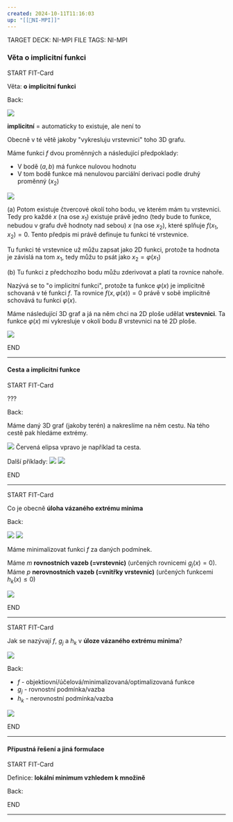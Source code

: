```yaml
---
created: 2024-10-11T11:16:03
up: "[[📖NI-MPI]]"
---
```


TARGET DECK: NI-MPI
FILE TAGS: NI-MPI

### Věta o implicitní funkci

START
FIT-Card

Věta: **o implicitní funkci**

Back:

![](../../Assets/Pasted%20image%2020241011111708.png)

<!-- ExplanationStart -->
**implicitní** = automaticky to existuje, ale není to 

Obecně v té větě jakoby "vykresluju vrstevnici" toho 3D grafu.

Máme funkci $f$ dvou proměnných a následující předpoklady:
- V bodě $(a,b)$ má funkce nulovou hodnotu
- V tom bodě funkce má nenulovou parciální derivaci podle druhý proměnný ($x_2$)

![](../../Assets/Pasted%20image%2020241011114719.png)

(a) Potom existuje čtvercové okolí toho bodu, ve kterém mám tu vrstevnici. Tedy pro každé $x$ (na ose $x_1$) existuje právě jedno (tedy bude to funkce, nebudou v grafu dvě hodnoty nad sebou) $x$ (na ose $x_2$), které splňuje $f(x_1,x_2)=0$. Tento předpis mi právě definuje tu funkci té vrstevnice.

Tu funkci té vrstevnice už můžu zapsat jako 2D funkci, protože ta hodnota je závislá na tom $x_1$, tedy můžu to psát jako $x_2 = \varphi(x_1)$

(b) Tu funkci z předchozího bodu můžu zderivovat a platí ta rovnice nahoře.

<!-- ExplanationEnd -->

<!-- DetailInfoStart -->
Nazývá se to "o implicitní funkci", protože ta funkce $\varphi(x)$ je implicitně schovaná v té funkci $f$. Ta rovnice $f(x,\varphi (x)) = 0$ právě v sobě implicitně schovává tu funkci $\varphi (x)$.
<!-- DetailInfoEnd -->

<!-- ExampleStart -->
Máme následující 3D graf a já na něm chci na 2D ploše udělat **vrstevnici**. Ta funkce $\varphi (x)$ mi vykresluje v okolí bodu $B$ vrstevnici na té 2D ploše.

![](../../Assets/Pasted%20image%2020241011120135.png)
<!-- ExampleEnd -->


END

---

#### Cesta a implicitní funkce


START
FIT-Card

???

Back:

<!-- ExampleStart -->
Máme daný 3D graf (jakoby terén) a nakreslíme na něm cestu. Na tého cestě pak hledáme extrémy.

![](../../Assets/Pasted%20image%2020241011120811.png)
Červená elipsa vpravo je například ta cesta.

Další příklady:
![](../../Assets/Pasted%20image%2020241011120945.png)
![](../../Assets/Pasted%20image%2020241011121005.png)

<!-- ExampleEnd -->


END

---


START
FIT-Card

Co je obecně **úloha vázaného extrému minima**

Back:

![](../../Assets/Pasted%20image%2020241011123158.png)
![](../../Assets/Pasted%20image%2020241011123211.png)

<!-- ExplanationStart -->
Máme minimalizovat funkci $f$ za daných podmínek.

Máme $m$ **rovnostních vazeb (=vrstevnic)** (určených rovnicemi $g_j(x)= 0$).
Máme $p$ **nerovnostních vazeb (=vnitřky vrstevnic)** (určených funkcemi $h_k(x) \leq 0$)

<!-- ExplanationEnd -->

<!-- DetailInfoStart -->
![](../../Assets/Pasted%20image%2020241011123820.png)
<!-- DetailInfoEnd -->


END

---


START
FIT-Card

Jak se nazývají $f$, $g_j$ a $h_k$ v **úloze vázaného extrému minima**?

![](../../Assets/Pasted%20image%2020241011123158.png)

Back:

- $f$ - objektiovní/účelová/minimalizovaná/optimalizovaná funkce
- $g_j$ - rovnostní podmínka/vazba
- $h_k$ - nerovnostní podmínka/vazba

<!-- DetailInfoStart -->
![](../../Assets/Pasted%20image%2020241011123605.png)
<!-- DetailInfoEnd -->

END

---

#### Přípustná řešení a jiná formulace

START
FIT-Card

Definice: **lokální minimum vzhledem k množině**

Back:



END

---
